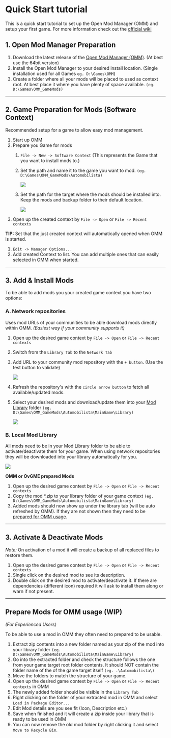 ﻿---
---

Quick Start tutorial
=======
This is a quick start tutorial to set up the Open Mod Manager (OMM) and setup your first game. For more information
check out the [official wiki](https://github.com/sedenion/OpenModMan/wiki/)

## 1. Open Mod Manager Preparation

1. Download the latest release of the [Open Mod Manager (OMM)](https://github.com/sedenion/OpenModMan/releases).
   (At best use the 64bit version)
2. Install the Open Mod Manager to your desired install location.
   (Single installation used for all Games `eg. D:\Games\OMM`)
3. Create a folder where all your mods will be placed to used as context root. 
   At best place it where you have plenty of space available. `(eg. D:\Games\OMM_GameMods)`

-----------------------------------------------------------------------------------------------------------

## 2. Game Preparation for Mods (Software Context)

Recommended setup for a game to allow easy mod management.

1. Start up OMM
2. Prepare you Game for mods
    1. `File -> New -> Software Context` (This represents the Game that you want to install mods to.)
    2. Set the path and name it to the game you want to mod. `(eg. D:\Games\OMM_GameMods\Automobilista)`
       
       ![](./setup_software_context.png)
    3. Set the path for the target where the mods should be installed into. 
        Keep the mods and backup folder to their default location.
       
       ![](./setup_target_location.png)
3. Open up the created context by  `File -> Open` or `File -> Recent contexts`

**TIP:**
Set that the just created context will automatically opened when OMM is started.

1. `Edit -> Manager Options...`
2. Add created Context to list. You can add multiple ones that can easily selected in OMM when started.

-----------------------------------------------------------------------------------------------------------

## 3. Add & Install Mods

To be able to add mods you your created game context you have two options:

### A. Network repositories

Uses mod URLs of your communities to be able download mods directly within OMM.
*(Easiest way if your community supports it)*

1. Open up the desired game context by  `File -> Open` or `File -> Recent contexts`
2. Switch from the `Library Tab` to the `Network Tab`
3. Add URL to your community mod repository with the `+ button`. (Use the test button to validate)

   ![](add_network_repository.png)
4. Refresh the repository's with the `circle arrow button` to fetch all available/updated mods.

5. Select your desired mods and download/update them into your [Mod Library](#b-local-mod-library)
   folder `(eg. D:\Games\OMM_GameMods\Automobilista\MainGame\Library)`

   ![](target_network_repository_list.png)   

### B. Local Mod Library

All mods need to be in your Mod Library folder to be able to activate/deactivate them for your game.
When using network repositories they will be downloaded into your library automatically for you.

![](target_local_library_list.png)

**OMM or OvGME prepared Mods**

1. Open up the desired game context by  `File -> Open` or `File -> Recent contexts`
2. Copy the mod *.zip to your library folder of your game
   context `(eg. D:\Games\OMM_GameMods\Automobilista\MainGame\Library)`
3. Added mods should now show up under the library tab (will be auto refreshed by OMM).
   If they are not shown then they need to be [prepared for OMM usage](#prepare-mods-for-omm-usage).
  
-----------------------------------------------------------------------------------------------------------

## 3. Activate & Deactivate Mods
*Note:* On activation of a mod it will create a backup of all replaced files to restore them.

1. Open up the desired game context by  `File -> Open` or `File -> Recent contexts`
2. Single click on the desired mod to see its description.
3. Double click on the desired mod to activate/deactivate it.
   If there are dependencies (different icon) required it will ask to install them along or warn if not present.

-----------------------------------------------------------------------------------------------------------

## Prepare Mods for OMM usage (WIP)
*(For Experienced Users)*

To be able to use a mod in OMM they often need to prepared to be usable.

1. Extract zip contents into a new folder named as your zip of the mod into your library folder `(eg. D:\Games\OMM_GameMods\Automobilista\MainGame\Library)`
2. Go into the extracted folder and check the structure follows the one from your game target root folder contents.
   It should NOT contain the folder name of the of the game target itself `(eg. .\Automobilista\)`
3. Move the folders to match the structure of your game.
4. Open up the desired game context by  `File -> Open` or `File -> Recent contexts` in OMM
5. The newly added folder should be visible in the `Library Tab`
6. Right clicking on the folder of your extracted mod in OMM and select `Load in Package Editor...`
7. Edit Mod details are you see fit (Icon, Description etc.)
8. Save when finished and it will create a zip inside your library that is ready to be used in OMM
9. You can now remove the old mod folder by right clicking it and select `Move to Recycle Bin`.
